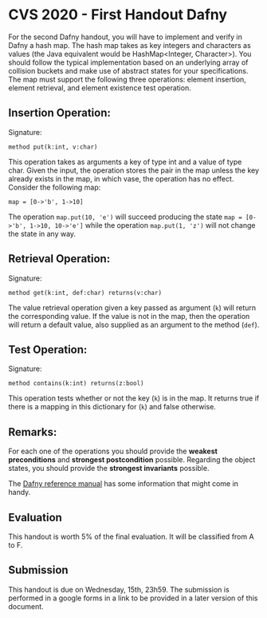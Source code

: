 # CVS 2020 - First Handout Dafny

For the second Dafny handout, you will have to implement and verify in Dafny a hash map. The hash map takes as key integers and characters as values (the Java equivalent would be HashMap<Integer, Character>). You should follow the typical implementation based on an underlying array of collision buckets and make use of abstract states for your specifications. The map must support the following three operations: element insertion, element retrieval, and element existence test operation.

## Insertion Operation: 
Signature:
```
method put(k:int, v:char)
```

This operation takes as arguments a key of type int and a value of type char. Given the input, the operation stores the pair in the map unless the key already exists in the map, in which vase, the operation has no effect. Consider the following map:

```map = [0->'b', 1->10]```

The operation ```map.put(10, 'e')``` will succeed producing the state ```map = [0->'b', 1->10, 10->'e']``` while the operation ```map.put(1, 'z')``` will not change the state in any way.

## Retrieval Operation: 
Signature:
```
method get(k:int, def:char) returns(v:char)
```

The value retrieval operation given a key passed as argument (```k```) will return the corresponding value. If the value is not in the map, then the operation will return a default value, also supplied as an argument to the method (```def```).

## Test Operation: 
Signature:
```
method contains(k:int) returns(z:bool)
```
This operation tests whether or not the key (```k```) is in the map. It returns true if there is a mapping in this dictionary for (```k```) and false otherwise.


## Remarks:

For each one of the operations you should provide the **weakest preconditions** and **strongest postcondition** possible. Regarding the object states, you should provide the **strongest invariants** possible.

The [Dafny reference manual](http://homepage.cs.uiowa.edu/~tinelli/classes/181/Papers/dafny-reference.pdf) has some information that might come in handy.


## Evaluation

This handout is worth 5% of the final evaluation. It will be classified from A to F. 

## Submission 

This handout is due on Wednesday, 15th, 23h59. The submission is performed in a google forms in a link to be provided in a later version of this document.